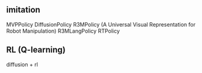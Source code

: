 ## imitation

MVPPolicy
DiffusionPolicy
R3MPolicy (A Universal Visual Representation for Robot Manipulation)
R3MLangPolicy 
RTPolicy

## RL (Q-learning)
diffusion + rl
